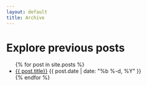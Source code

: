```yaml
---
layout: default
title: Archive
---
```

<div class="primary-box--header header-shadow">
    <h1>Explore previous posts</h1>
</div>
<div class="primary-box--content">
    <ul class="myposts">
    {% for post in site.posts %}
        <li><a href="{{ post.url }}">{{ post.title}}</a>
        <span class="postDate">{{ post.date | date: "%b %-d, %Y" }}</span>
        </li>
    {% endfor %}
    </ul>
</div>